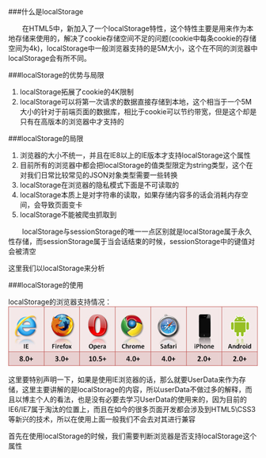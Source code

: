 ###什么是localStorage

&emsp;&emsp;在HTML5中，新加入了一个localStorage特性，这个特性主要是用来作为本地存储来使用的，解决了cookie存储空间不足的问题(cookie中每条cookie的存储空间为4k)，localStorage中一般浏览器支持的是5M大小，这个在不同的浏览器中localStorage会有所不同。

###localStorage的优势与局限

<ol>
    <li>localStorage拓展了cookie的4K限制</li>
    <li>localStorage可以将第一次请求的数据直接存储到本地，这个相当于一个5M大小的针对于前端页面的数据库，相比于cookie可以节约带宽，但是这个却是只有在高版本的浏览器中才支持的</li>
</ol>

###localStorage的局限

<ol>
    <li>浏览器的大小不统一，并且在IE8以上的IE版本才支持localStorage这个属性</li>
    <li>目前所有的浏览器中都会把localStorage的值类型限定为string类型，这个在对我们日常比较常见的JSON对象类型需要一些转换</li>
    <li>localStorage在浏览器的隐私模式下面是不可读取的</li>
    <li>localStorage本质上是对字符串的读取，如果存储内容多的话会消耗内存空间，会导致页面变卡</li>
    <li>localStorage不能被爬虫抓取到</li>
</ol>
&emsp;&emsp;localStorage与sessionStorage的唯一一点区别就是localStorage属于永久性存储，而sessionStorage属于当会话结束的时候，sessionStorage中的键值对会被清空

这里我们以localStorage来分析

###localStorage的使用

localStorage的浏览器支持情况：
![](/assets/728493-20160626102341735-27421870.jpg)

这里要特别声明一下，如果是使用IE浏览器的话，那么就要UserData来作为存储，这里主要讲解的是localStorage的内容，所以userData不做过多的解释，而且以博主个人的看法，也是没有必要去学习UserData的使用来的，因为目前的IE6/IE7属于淘汰的位置上，而且在如今的很多页面开发都会涉及到HTML5\CSS3等新兴的技术，所以在使用上面一般我们不会去对其进行兼容

首先在使用localStorage的时候，我们需要判断浏览器是否支持localStorage这个属性



